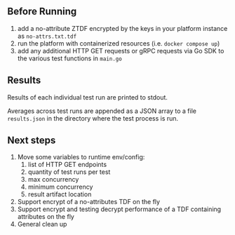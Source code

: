 ## Before Running

1. add a no-attribute ZTDF encrypted by the keys in your platform instance as `no-attrs.txt.tdf`
2. run the platform with containerized resources (i.e. `docker compose up`)
3. add any additional HTTP GET requests or gRPC requests via Go SDK to the various test functions in `main.go`

## Results

Results of each individual test run are printed to stdout.

Averages across test runs are appended as a JSON array to a file `results.json` in the directory
where the test process is run.

## Next steps

1. Move some variables to runtime env/config:
   1. list of HTTP GET endpoints
   2. quantity of test runs per test
   3. max concurrency
   4. minimum concurrency
   5. result artifact location
2. Support encrypt of a no-attributes TDF on the fly
3. Support encrypt and testing decrypt performance of a TDF containing attributes on the fly
4. General clean up
